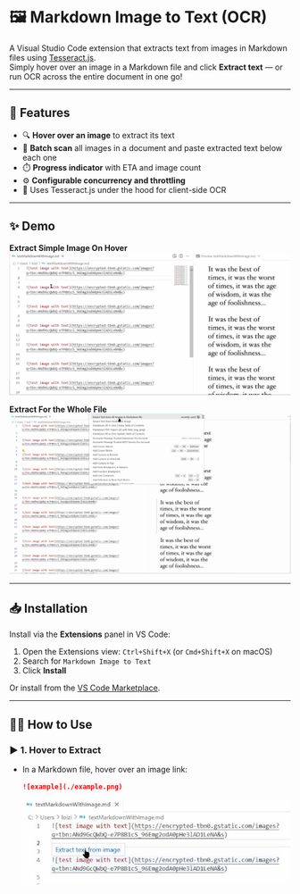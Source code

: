 [//]: # (⚠️ VS Code extension is not working in packaged mode yet — only works in development mode. Pending response on a thread in the tesseract.js project. https://github.com/naptha/tesseract.js/discussions/1028)


# 🖼️ Markdown Image to Text (OCR)

A Visual Studio Code extension that extracts text from images in Markdown files using [Tesseract.js](https://github.com/naptha/tesseract.js).  
Simply hover over an image in a Markdown file and click **Extract text** — or run OCR across the entire document in one go!

---

## 🚀 Features

- 🔍 **Hover over an image** to extract its text
- 📑 **Batch scan** all images in a document and paste extracted text below each one
- ⏱️ **Progress indicator** with ETA and image count
- ⚙️ **Configurable concurrency and throttling**
- 🧠 Uses Tesseract.js under the hood for client-side OCR

---

## ✨ Demo

**Extract Simple Image On Hover**
![Extract Simple Image On Hover](./extractTextFromSingleImage.gif)

**Extract For the Whole File**
![Extract For the Whole File](./extractTextFromTheWholeFile.gif)

---

## 📥 Installation

Install via the **Extensions** panel in VS Code:

1. Open the Extensions view: `Ctrl+Shift+X` (or `Cmd+Shift+X` on macOS)
2. Search for `Markdown Image to Text`
3. Click **Install**

Or install from the [VS Code Marketplace](https://marketplace.visualstudio.com/VSCode).

---

## 🧑‍🏫 How to Use

### ▶️ 1. Hover to Extract

- In a Markdown file, hover over an image link:
  ```markdown
  ![example](./example.png)
  ```
  ![example](./hoverText.jpg)


